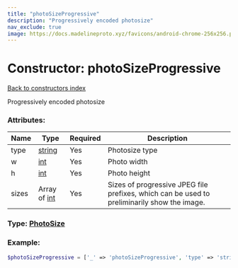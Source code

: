 ```yaml
---
title: "photoSizeProgressive"
description: "Progressively encoded photosize"
nav_exclude: true
image: https://docs.madelineproto.xyz/favicons/android-chrome-256x256.png
---
```

# Constructor: photoSizeProgressive  
[Back to constructors index](index.md)



Progressively encoded photosize

### Attributes:

| Name     |    Type       | Required | Description |
|----------|---------------|----------|-------------|
|type|[string](../types/string.md) | Yes|Photosize type|
|w|[int](../types/int.md) | Yes|Photo width|
|h|[int](../types/int.md) | Yes|Photo height|
|sizes|Array of [int](../types/int.md) | Yes|Sizes of progressive JPEG file prefixes, which can be used to preliminarily show the image.|



### Type: [PhotoSize](../types/PhotoSize.md)


### Example:

```php
$photoSizeProgressive = ['_' => 'photoSizeProgressive', 'type' => 'string', 'w' => int, 'h' => int, 'sizes' => [int, int]];
```  
